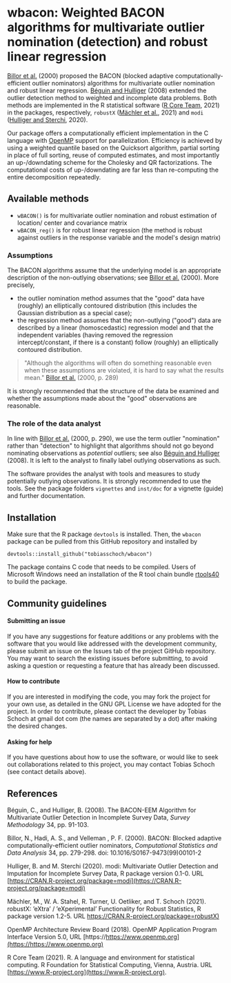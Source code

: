 # wbacon: Weighted BACON algorithms for multivariate outlier nomination (detection) and robust linear regression

[Billor et al.](#References) (2000) proposed the BACON
(blocked adaptive computationally-efficient outlier nominators)
algorithms for multivariate outlier nomination and robust linear
regression. [Béguin and Hulliger](#References) (2008) extended the
outlier detection method to weighted and incomplete data problems.
Both methods are implemented in the R statistical software
([R Core Team](#References), 2021) in the packages,
respectively, `robustX` ([Mächler et al.](#References), 2021) and
`modi` ([Hulliger and Sterchi](#References), 2020).

Our package offers a computationally efficient implementation in the C
language with [OpenMP](#References) support for parallelization.
Efficiency is achieved by using a weighted quantile based on the
Quicksort algorithm, partial sorting in place of full sorting, reuse
of computed estimates, and most importantly an up-/downdating scheme
for the Cholesky and QR factorizations. The computational costs of
up-/downdating are far less than re-computing the entire decomposition
repeatedly.

## Available methods

* `wBACON()` is for multivariate outlier nomination and robust estimation of
location/ center and covariance matrix
* `wBACON_reg()` is for robust linear regression (the method is robust
against outliers in the response variable and the model's design matrix)

### Assumptions
The BACON algorithms assume that the underlying model is an appropriate
description of the non-outlying observations; see [Billor et al.](#References)
(2000). More precisely,

* the outlier nomination method assumes that the "good" data have (roughly)
an elliptically contoured distribution (this includes the Gaussian
distribution as a special case);
* the regression method assumes that the non-outlying ("good") data are
described by a linear (homoscedastic) regression model and that the
independent variables (having removed the regression intercept/constant,
if there is a constant) follow (roughly) an elliptically contoured
distribution.

> "Although the algorithms will often do something reasonable even
> when these assumptions are violated, it is hard to say what the
> results mean." [Billor et al.](#References) (2000, p. 289)

It is strongly recommended that the structure of the data be examined
and whether the assumptions made about the "good" observations are reasonable.

### The role of the data analyst
In line with [Billor et al.](#References) (2000, p. 290), we use the term
outlier "nomination" rather than "detection" to highlight that algorithms
should not go beyond nominating observations as *potential* outliers;
see also [Béguin and Hulliger](#References) (2008). It is left to the analyst
to finally label outlying observations as such.

The software provides the analyst with tools and measures to study potentially
outlying observations. It is strongly recommended to use the tools. See
the package folders `vignettes` and `inst/doc` for a vignette (guide) and
further documentation.

## Installation
Make sure that the R package `devtools` is installed. Then, the `wbacon`
package can be pulled from this GitHub repository and installed by
```
devtools::install_github("tobiasschoch/wbacon")
```

The package contains C code that needs to be compiled. Users of Microsoft
Windows need an installation of the R tool chain bundle
[rtools40](https://cran.r-project.org/bin/windows/Rtools/) to build
the package.

## Community guidelines

#### Submitting an issue
If you have any suggestions for feature additions or any problems with the
software that you would like addressed with the development community, please
submit an issue on the Issues tab of the project GitHub repository. You may
want to search the existing issues before submitting, to avoid asking a
question or requesting a feature that has already been discussed.

#### How to contribute
If you are interested in modifying the code, you may fork the project for
your own use, as detailed in the GNU GPL License we have adopted for the
project. In order to contribute, please contact the developer by Tobias
Schoch at gmail dot com (the names are separated by a dot) after making
the desired changes.

#### Asking for help
If you have questions about how to use the software, or would like to seek
out collaborations related to this project, you may contact Tobias Schoch
(see contact details above).

## References
Béguin, C., and Hulliger, B. (2008). The BACON-EEM Algorithm for Multivariate
Outlier Detection in Incomplete Survey Data, *Survey Methodology* 34,
pp. 91-103.

Billor, N., Hadi, A. S., and Velleman , P. F. (2000). BACON: Blocked adaptive
computationally-efficient outlier nominators,
*Computational Statistics and Data Analysis* 34, pp. 279-298.
doi: 10.1016/S0167-9473(99)00101-2

Hulliger, B. and M. Sterchi (2020). modi: Multivariate Outlier Detection and
Imputation for Incomplete Survey Data, R package version 0.1-0. URL
[https://CRAN.R-project.org/package=modi](https://CRAN.R-project.org/package=modi)

Mächler, M., W. A. Stahel, R. Turner, U. Oetliker, and T. Schoch (2021).
robustX: ’eXtra’ / ’eXperimental’ Functionality for Robust Statistics,
R package version 1.2-5. URL
[https://CRAN.R-project.org/package=robustX)](https://CRAN.R-project.org/package=robustX)

OpenMP Architecture Review Board (2018).
OpenMP Application Program Interface Version 5.0, URL
[https://https://www.openmp.org](https://https://www.openmp.org)

R Core Team (2021). R. A language and environment for statistical computing.
R Foundation for Statistical Computing, Vienna, Austria.
URL [https://www.R-project.org](https://www.R-project.org).
